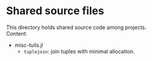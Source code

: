 # Shared source files

This directory holds shared source code among projects.  
Content:

- misc-tuils.jl
  - ``tuplejoin``: join tuples with minimal allocation.
